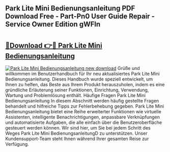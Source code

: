 ## Park Lite Mini Bedienungsanleitung PDF Download Free - Part-Pn0 User Guide Repair - Service Owner Edition gWFln

# <h2><a href="http://df5otu.blite.top/?on=Park+Lite+Mini+Bedienungsanleitung">🔗Download 👉🔴 Park Lite Mini Bedienungsanleitung</a></h2>

[![Park Lite Mini Bedienungsanleitung new download](https://i.imgur.com/lujVjoI.png)](http://df5otu.blite.top/?on=Park+Lite+Mini+Bedienungsanleitung)
Grüße und willkommen im Benutzerhandbuch für Ihr neu aktualisiertes Park Lite Mini Bedienungsanleitung. Dieses Handbuch wurde speziell entwickelt, um Ihnen zu helfen, das Beste aus Ihrem Produkt herauszuholen, indem es eine gründliche Erläuterung seiner Funktionen, Einrichtung, Verwendung, Wartung und Problemlösung enthält. Häufige Fragen Park Lite Mini Bedienungsanleitung In diesem Abschnitt werden häufig gestellte Fragen behandelt und hilfreiche Tipps zur Fehlerbehebung gegeben. Park Lite Mini Bedienungsanleitung bietet eine Reihe erweiterter Funktionen wie virtuelle Assistenten, intelligente Benachrichtigungen, anpassbare Verknüpfungen und automatisierte Aufgaben, die alle einfach über die Benutzeroberfläche gesteuert werden können. Wir sind hier, um Sie bei jedem Schritt des Weges Park Lite Mini BedienungsanleitungD zu unterstützen. Unser Kundensupport-Team steht Ihnen während Ihrer gesamten Reise zur Verfügung.
